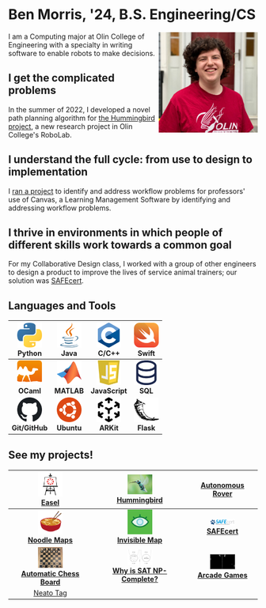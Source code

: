 # Ben Morris, '24, B.S. Engineering/CS


<img src="assets/PortfolioPic.png" alt="Ben Morris" width="200" style="float: right"/>

I am a Computing major at Olin College of Engineering with a specialty in writing software to enable robots to make decisions.

## I get the complicated problems

In the summer of 2022, I developed a novel path planning algorithm for [the Hummingbird project](hummingbird.md), a new research project in Olin College's RoboLab.

## I understand the full cycle: from use to design to implementation

I [ran a project](easel.md) to identify and address workflow problems for professors' use of Canvas, a Learning Management Software by identifying and addressing workflow problems.

## I thrive in environments in which people of different skills work towards a common goal

For my Collaborative Design class, I worked with a group of other engineers to design a product to improve the lives of service animal trainers; our solution was [SAFEcert](safecert.md).

## Languages and Tools

| <img src="assets/logos/python.svg" width="50"> <br> Python | <img src="assets/logos/java.svg" width="50"> <br> Java        | <img src="assets/logos/c.svg" width="50"> <br> C/C++                   | <img src="assets/logos/swift.svg" width="50"> <br> Swift |
|:---:|:---:|:---:|:---:|
|     <img src="assets/logos/ocaml.svg" width="50"> <br> **OCaml**     | <img src="assets/logos/matlab.svg" width="50"> <br> **MATLAB** | <img src="assets/logos/javascript.svg" width="50"> <br> **JavaScript** | <img src="assets/logos/sql.svg" width="50"> <br> **SQL** |
|  <img src="assets/logos/github.svg" width="50"> <br> **Git/GitHub**  | <img src="assets/logos/ubuntu.svg" width="50"> <br> **Ubuntu** | <img src="assets/logos/arkit.svg" width="50"> <br> **ARKit** | <img src="assets/logos/flask.svg" width="50"> <br> **Flask** |

## See my projects!

|           <img src="assets/project-pics/easel.svg" width="50"> <br> [Easel](easel.md)           | <img src="assets/project-pics/hummingbird.png" width="50"> <br> [Hummingbird](hummingbird.md) | [Autonomous Rover](funrobo.md) |
|:---:|:---:|:---:|
| <img src="assets/project-pics/noodlemaps.svg" width="50"> <br> [**Noodle Maps**](noodlemaps.md) | <img src="assets/project-pics/invisiblemap.png" width="50"> <br> [**Invisible Map**](occam.md) | <img src="assets/project-pics/safecert.png" width="50"> <br> [**SAFEcert**](safecert.md) |
| <img src="assets/project-pics/chess.jpg" width="50"> <br> [**Automatic Chess Board**](chess.md) | <img src="assets/project-pics/sat.png" width="50"> <br> [**Why is SAT NP-Complete?**](sat.md) | <img src="assets/project-pics/pong.jpg" width="50"> <br> [**Arcade Games**](arcade.md) |
| [Neato Tag](neato_tag.md) | | |
